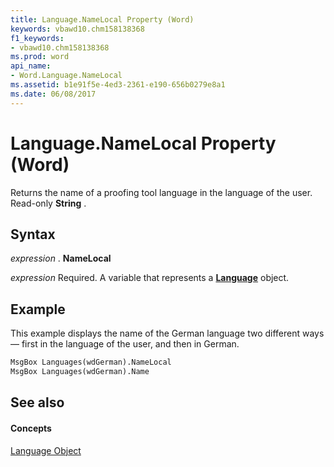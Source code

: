 ```yaml
---
title: Language.NameLocal Property (Word)
keywords: vbawd10.chm158138368
f1_keywords:
- vbawd10.chm158138368
ms.prod: word
api_name:
- Word.Language.NameLocal
ms.assetid: b1e91f5e-4ed3-2361-e190-656b0279e8a1
ms.date: 06/08/2017
---
```



# Language.NameLocal Property (Word)

Returns the name of a proofing tool language in the language of the user. Read-only  **String** .


## Syntax

 _expression_ . **NameLocal**

 _expression_ Required. A variable that represents a **[Language](language-object-word.md)** object.


## Example

This example displays the name of the German language two different ways — first in the language of the user, and then in German.


```vb
MsgBox Languages(wdGerman).NameLocal 
MsgBox Languages(wdGerman).Name
```


## See also


#### Concepts


[Language Object](language-object-word.md)

